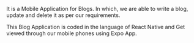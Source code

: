 It is a Mobile Application for Blogs.
In which, we are able to write a blog, update and delete it as per our requirements.

This Blog Application is coded in the language of React Native and Get viewed through our mobile phones using Expo App.
